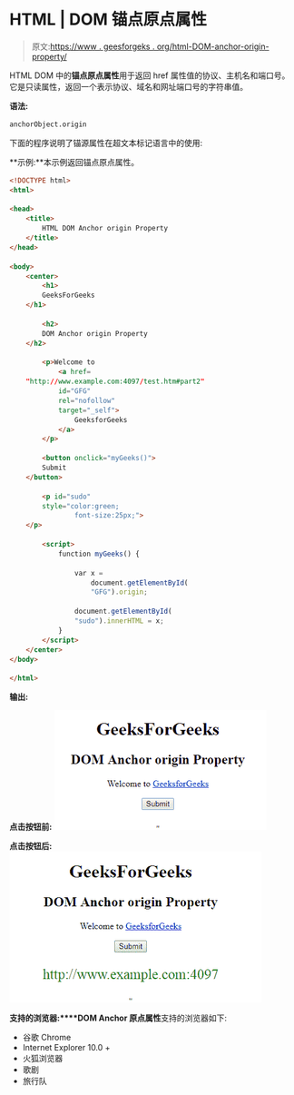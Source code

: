 # HTML | DOM 锚点原点属性

> 原文:[https://www . geesforgeks . org/html-DOM-anchor-origin-property/](https://www.geeksforgeeks.org/html-dom-anchor-origin-property/)

HTML DOM 中的**锚点原点属性**用于返回 href 属性值的协议、主机名和端口号。它是只读属性，返回一个表示协议、域名和网址端口号的字符串值。

**语法:**

```html
anchorObject.origin
```

下面的程序说明了锚源属性在超文本标记语言中的使用:

**示例:**本示例返回锚点原点属性。

```html
<!DOCTYPE html>
<html>

<head>
    <title>
        HTML DOM Anchor origin Property
    </title>
</head>

<body>
    <center>
        <h1>
        GeeksForGeeks
    </h1>

        <h2>
        DOM Anchor origin Property
    </h2>

        <p>Welcome to
            <a href=
    "http://www.example.com:4097/test.htm#part2"
            id="GFG"
            rel="nofollow"
            target="_self"> 
                GeeksforGeeks 
            </a>
        </p>

        <button onclick="myGeeks()">
        Submit
    </button>

        <p id="sudo"
        style="color:green;
                font-size:25px;">
    </p>

        <script>
            function myGeeks() {

                var x =
                    document.getElementById(
                    "GFG").origin;

                document.getElementById(
                "sudo").innerHTML = x;
            }
        </script>
    </center>
</body>

</html>
```

**输出:**

**点击按钮前:**
![](img/7da60c8da1d1f6a0ad90ce894d7328c2.png)

**点击按钮后:**
![](img/a89f614e5155bde44c2c3d3ba825de5d.png)

**支持的浏览器:****DOM Anchor 原点属性**支持的浏览器如下:

*   谷歌 Chrome
*   Internet Explorer 10.0 +
*   火狐浏览器
*   歌剧
*   旅行队